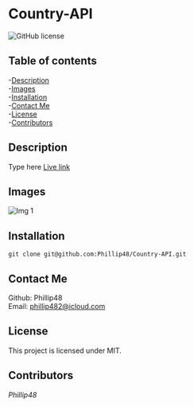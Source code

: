 # Country-API
![GitHub license](https://img.shields.io/badge/license-MIT-blue.svg)  
  
## Table of contents   
-[Description](#Description)   
-[Images](#Images)     
-[Installation](#Installation)  
-[Contact Me](#Contact-Me)    
-[License](#License)  
-[Contributors](#Contributors)  

## Description  
Type here
[Live link]()  

## Images  
![Img 1]()  

## Installation     
`git clone git@github.com:Phillip48/Country-API.git`  

## Contact Me  
Github: Phillip48  
Email: phillip482@icloud.com  

## License
This project is licensed under MIT.

## Contributors  
*Phillip48*  
